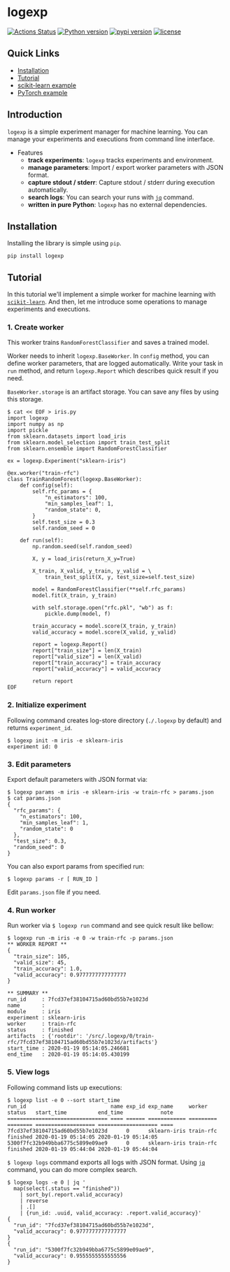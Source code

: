 # logexp
[![Actions Status](https://github.com/altescy/logexp/workflows/build/badge.svg)](https://github.com/altescy/logexp)
[![Python version](https://img.shields.io/pypi/pyversions/logexp)](https://github.com/altescy/logexp)
[![pypi version](https://img.shields.io/pypi/v/logexp)](https://pypi.org/project/logexp/)
[![license](https://img.shields.io/github/license/altescy/logexp)](https://github.com/altescy/logexp/blob/master/LICENSE)

## Quick Links

- [Installation](#Installation)
- [Tutorial](#Tutorial)
- [scikit-learn example](https://github.com/altescy/logexp/tree/master/examples/scikit-learn)
- [PyTorch example](https://github.com/altescy/logexp/tree/master/examples/pytorch)

## Introduction

`logexp` is a simple experiment manager for machine learning.
You can manage your experiments and executions from command line interface.

- Features
  - **track experiments**: `logexp` tracks experiments and environment.
  - **manage parameters**: Import / export worker parameters with JSON format.
  - **capture stdout / stderr**: Capture stdout / stderr during execution automatically.
  - **search logs**: You can search your runs with [`jq`](https://stedolan.github.io/jq/) command.
  - **written in pure Python**: `logexp` has no external dependencies.


## Installation

Installing the library is simple using `pip`.
```
pip install logexp
```

## Tutorial

In this tutorial we'll implement a simple worker for machine learning with [`scikit-learn`](https://scikit-learn.org/).
And then, let me introduce some operations to manage experiments and executions.

### 1. Create worker

This worker trains `RandomForestClassifier` and saves a trained model.

Worker needs to inherit `logexp.BaseWorker`.
In `config` method, you can define worker parameters, that are logged automatically.
Write your task in `run` method, and return `logexp.Report` which describes quick result if you need.

`BaseWorker.storage` is an artifact storage.
You can save any files by using this storage.

```
$ cat << EOF > iris.py
import logexp
import numpy as np
import pickle
from sklearn.datasets import load_iris
from sklearn.model_selection import train_test_split
from sklearn.ensemble import RandomForestClassifier

ex = logexp.Experiment("sklearn-iris")

@ex.worker("train-rfc")
class TrainRandomForest(logexp.BaseWorker):
    def config(self):
        self.rfc_params = {
            "n_estimators": 100,
            "min_samples_leaf": 1,
            "random_state": 0,
        }
        self.test_size = 0.3
        self.random_seed = 0

    def run(self):
        np.random.seed(self.random_seed)

        X, y = load_iris(return_X_y=True)

        X_train, X_valid, y_train, y_valid = \
            train_test_split(X, y, test_size=self.test_size)

        model = RandomForestClassifier(**self.rfc_params)
        model.fit(X_train, y_train)

        with self.storage.open("rfc.pkl", "wb") as f:
            pickle.dump(model, f)

        train_accuracy = model.score(X_train, y_train)
        valid_accuracy = model.score(X_valid, y_valid)

        report = logexp.Report()
        report["train_size"] = len(X_train)
        report["valid_size"] = len(X_valid)
        report["train_accuracy"] = train_accuracy
        report["valid_accuracy"] = valid_accuracy

        return report
EOF
```


### 2. Initialize experiment

Following command creates log-store directory (`./.logexp` by default) and returns `experiment_id`.

```
$ logexp init -m iris -e sklearn-iris
experiment id: 0
```


### 3. Edit parameters

Export default parameters with JSON format via:
```
$ logexp params -m iris -e sklearn-iris -w train-rfc > params.json
$ cat params.json
{
  "rfc_params": {
    "n_estimators": 100,
    "min_samples_leaf": 1,
    "random_state": 0
  },
  "test_size": 0.3,
  "random_seed": 0
}
```

You can also export params from specified run:

```
$ logexp params -r [ RUN_ID ]
```

Edit `params.json` file if you need.


### 4. Run worker

Run worker via `$ logexp run` command and see quick result like bellow:

```
$ logexp run -m iris -e 0 -w train-rfc -p params.json
** WORKER REPORT **
{
  "train_size": 105,
  "valid_size": 45,
  "train_accuracy": 1.0,
  "valid_accuracy": 0.9777777777777777
}

** SUMMARY **
run_id     : 7fcd37ef38104715ad60bd55b7e1023d
name       :
module     : iris
experiment : sklearn-iris
worker     : train-rfc
status     : finished
artifacts  : {'rootdir': '/src/.logexp/0/train-rfc/7fcd37ef38104715ad60bd55b7e1023d/artifacts'}
start_time : 2020-01-19 05:14:05.246681
end_time   : 2020-01-19 05:14:05.430199
```

### 5. View logs

Following command lists up executions:

```
$ logexp list -e 0 --sort start_time
run_id                           name exp_id exp_name     worker    status   start_time          end_time            note
================================ ==== ====== ============ ========= ======== =================== =================== ====
7fcd37ef38104715ad60bd55b7e1023d      0      sklearn-iris train-rfc finished 2020-01-19 05:14:05 2020-01-19 05:14:05
5300f7fc32b949bba6775c5899e09ae9      0      sklearn-iris train-rfc finished 2020-01-19 05:44:04 2020-01-19 05:44:04
```

`$ logexp logs` command exports all logs with JSON format.
Using [`jq`](https://stedolan.github.io/jq/) command, you can do more complex search.

```
$ logexp logs -e 0 | jq '
  map(select(.status == "finished"))
    | sort_by(.report.valid_accuracy)
    | reverse
    | .[]
    | {run_id: .uuid, valid_accuracy: .report.valid_accuracy}'
{
  "run_id": "7fcd37ef38104715ad60bd55b7e1023d",
  "valid_accuracy": 0.9777777777777777
}
{
  "run_id": "5300f7fc32b949bba6775c5899e09ae9",
  "valid_accuracy": 0.9555555555555556
}
```
